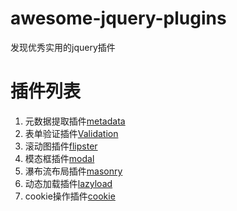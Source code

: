 # awesome-jquery-plugins
发现优秀实用的jquery插件



# 插件列表

1. 元数据提取插件[metadata](http://docs.jquery.com/Plugins/Metadata)
2. 表单验证插件[Validation](http://www.jqueryvalidation.org/)
3. 滚动图插件[flipster](https://github.com/drien/jquery-flipster)
4. 模态框插件[modal](http://jquerymodal.com/)
5. 瀑布流布局插件[masonry](http://masonry.desandro.com/)
6. 动态加载插件[lazyload](https://github.com/tuupola/jquery_lazyload)
7. cookie操作插件[cookie](https://github.com/carhartl/jquery-cookie)

